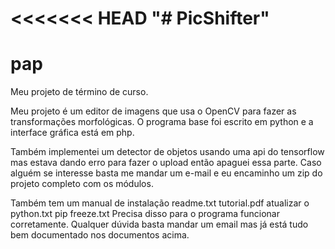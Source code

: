 <<<<<<< HEAD
"# PicShifter" 
=======
# pap
Meu projeto de término de curso. 

Meu projeto é um editor de imagens que usa o OpenCV para fazer as transformações morfológicas.
O programa base foi escrito em python e a interface gráfica está em php. 

Também implementei um detector de objetos usando uma api do tensorflow mas estava dando erro para fazer o upload então apaguei essa parte. Caso alguém se interesse basta me mandar um e-mail e eu encaminho um zip do projeto completo com os módulos. 

Também tem um manual de instalação 
readme.txt
tutorial.pdf
atualizar o python.txt
pip freeze.txt
Precisa disso para o programa funcionar corretamente. Qualquer dúvida basta mandar um email mas já está tudo bem documentado nos documentos acima.
